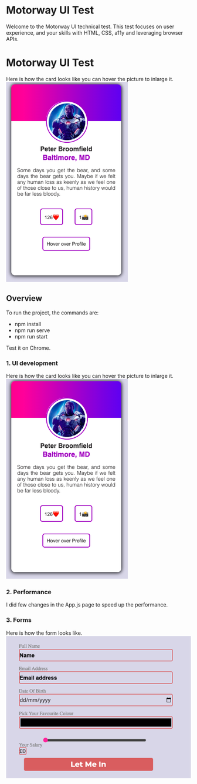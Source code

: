 # Motorway UI Test

Welcome to the Motorway UI technical test. This test focuses on user experience, and your skills with HTML, CSS, a11y and leveraging browser APIs.
# Motorway UI Test 
Here is how the card looks like you can hover the picture to inlarge it.
![](cardimg.png)

## Overview
To run the project, the commands are:

*  npm install
*  npm run serve
*  npm run start

Test it on Chrome.

### 1. UI development

Here is how the card looks like you can hover the picture to inlarge it.
![](cardimg.png)

### 2. Performance
I did few changes in the App.js page to speed up the performance.

### 3. Forms
Here is how the form looks like.
![](formimg.png)
